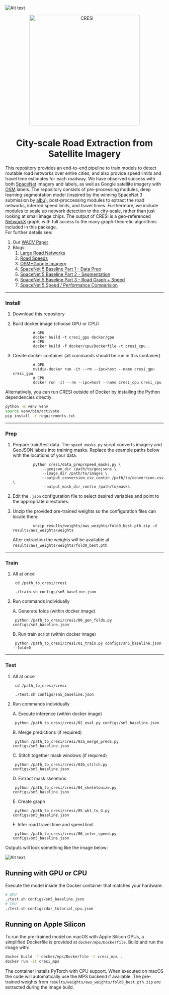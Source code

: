 ![Alt text](/results/images/header1.png?raw=true "Header")

<p align="center">
<img src="/results/images/cresi_logo.png" width="350" alt="CRESI">
</p>

<h1 align="center">City-scale Road Extraction from Satellite Imagery</h1>

This repository provides an end-to-end pipeline to train models to detect  routable road networks over entire cities, and also provide speed limits and travel time estimates for each roadway.  We have observed success with both [SpaceNet](https://spacenet.ai) imagery and labels, as well as Google satellite imagery with [OSM](https://openstreetmap.org) labels. The repository consists of pre-processing modules, deep learning segmentation model (inspired by the winning SpaceNet 3 submission by [albu](https://github.com/SpaceNetChallenge/RoadDetector/tree/master/albu-solution)), post-proccessing modules to extract the road networks, inferred speed limits, and travel times.  Furthermore, we include modules to scale up network detection to the city-scale, rather than just looking at small image chips.  The output of CRESI is a geo-referenced [NetworkX](https://networkx.github.io) graph, with full access to the many graph-theoretic algorithms included in this package.  
For further details see:

1. Our [WACV Paper](http://openaccess.thecvf.com/content_WACV_2020/html/Van_Etten_City-Scale_Road_Extraction_from_Satellite_Imagery_v2_Road_Speeds_and_WACV_2020_paper.html)
2. Blogs:
	1. [Large Road Networks](https://medium.com/the-downlinq/extracting-road-networks-at-scale-with-spacenet-b63d995be52d)
	2. [Road Speeds](https://medium.com/the-downlinq/inferring-route-travel-times-with-spacenet-7f55e1afdd6d)
	3. [OSM+Google Imagery](https://medium.com/the-downlinq/computer-vision-with-openstreetmap-and-spacenet-a-comparison-cc70353d0ace)
	4. [SpaceNet 5 Baseline Part 1 - Data Prep](https://medium.com/the-downlinq/the-spacenet-5-baseline-part-1-imagery-and-label-preparation-598af46d485e)
	5. [SpaceNet 5 Baseline Part 2 - Segmentation](https://medium.com/the-downlinq/the-spacenet-5-baseline-part-2-training-a-road-speed-segmentation-model-2bc93de564d7)
	6. [SpaceNet 5 Baseline Part 3 - Road Graph + Speed](https://medium.com/the-downlinq/the-spacenet-5-baseline-part-3-extracting-road-speed-vectors-from-satellite-imagery-5d07cd5e1d21)
	7. [SpaceNet 5 Speed / Performance Comparision](https://medium.com/the-downlinq/spacenet-5-winning-model-release-end-of-the-road-fd02e00b826c)

____
### Install ###

1. Download this repository

2. Build docker image (choose GPU or CPU)

                # GPU
                docker build -t cresi_gpu docker/gpu
                # CPU
                docker build -f docker/cpu/Dockerfile -t cresi_cpu .
	
3. Create docker container (all commands should be run in this container)

                # GPU
                nvidia-docker run -it --rm --ipc=host --name cresi_gpu cresi_gpu
                # CPU
                docker run -it --rm --ipc=host --name cresi_cpu cresi_cpu

Alternatively, you can run CRESI outside of Docker by installing the Python
dependencies directly:

```bash
python -m venv venv
source venv/bin/activate
pip install -r requirements.txt
```
	

____
### Prep ###

1. Prepare train/test data. The `speed_masks.py` script converts imagery and
   GeoJSON labels into training masks. Replace the example paths below with the
   locations of your data.

                python cresi/data_prep/speed_masks.py \
                    --geojson_dir /path/to/geojsons \
                    --image_dir /path/to/images \
                    --output_conversion_csv_contin /path/to/conversion.csv \
                    --output_mask_dir_contin /path/to/masks

2. Edit the `.json` configuration file to select desired variables and point to
   the appropriate directories.

3. Unzip the provided pre-trained weights so the configuration files can locate
   them:

                unzip results/weights/aws_weights/fold0_best.pth.zip -d results/aws_weights/weights

   After extraction the weights will be available at
   `results/aws_weights/weights/fold0_best.pth`.


____
### Train ###

1. All at once

		cd /path_to_cresi/cresi
	
		./train.sh configs/sn5_baseline.json


2. Run commands individually

	A. Generate folds (within docker image)

		python /path_to_cresi/cresi/00_gen_folds.py configs/sn5_baseline.json

	B. Run train script (within docker image)

		python /path_to_cresi/cresi/01_train.py configs/sn5_baseline.json --fold=0
	


____
### Test ###


1. All at once

		cd /path_to_cresi/cresi
	
		./test.sh configs/sn5_baseline.json
	

2. Run commands individually


	A. Execute inference (within docker image)

		python /path_to_cresi/cresi/02_eval.py configs/sn5_baseline.json

	B. Merge predictions (if required)

		python /path_to_cresi/cresi/03a_merge_preds.py configs/sn5_baseline.json
	
	C. Stitch together mask windows (if required)

		python /path_to_cresi/cresi/03b_stitch.py configs/sn5_baseline.json

	D. Extract mask skeletons

		python /path_to_cresi/cresi/04_skeletonize.py configs/sn5_baseline.json
	
	E. Create graph

		python /path_to_cresi/cresi/05_wkt_to_G.py configs/sn5_baseline.json

	F. Infer road travel time and speed limit

		python /path_to_cresi/cresi/06_infer_speed.py configs/sn5_baseline.json
	

Outputs will look something like the image below:

![Alt text](/results/images/vegas_speed.jpg?raw=true "Header")

## Running with GPU or CPU

Execute the model inside the Docker container that matches your hardware.

```bash
# GPU
./test.sh configs/sn5_baseline.json
# CPU
./test.sh configs/dar_tutorial_cpu.json
```

## Running on Apple Silicon

To run the pre-trained model on macOS with Apple Silicon GPUs, a simplified
Dockerfile is provided at `docker/mps/Dockerfile`. Build and run the image with:

```bash
docker build -f docker/mps/Dockerfile -t cresi_mps .
docker run -it cresi_mps
```

The container installs PyTorch with CPU support. When executed on macOS the code
will automatically use the MPS backend if available. The pre-trained weights
from `results/weights/aws_weights/fold0_best.pth.zip` are extracted during the
image build.
